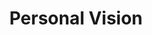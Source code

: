 ---
title: "Personal Vision"
url: /ciudad-autonoma-de-buenos-aires/personal-vision/
shop: Optiker
---